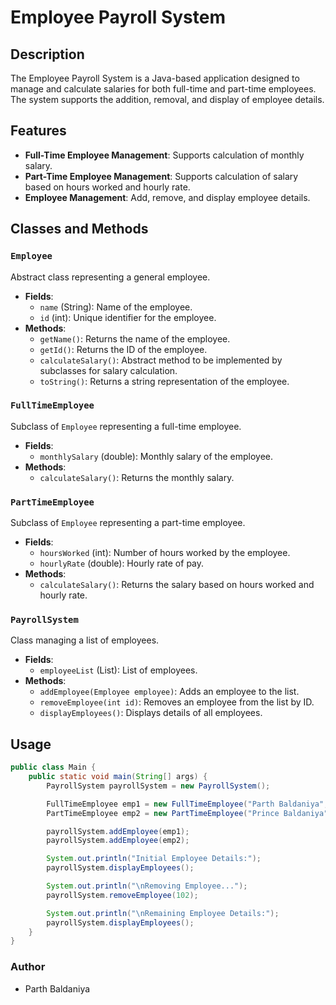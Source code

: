 # Employee Payroll System

## Description
The Employee Payroll System is a Java-based application designed to manage and calculate salaries for both full-time and part-time employees. The system supports the addition, removal, and display of employee details.

## Features
- **Full-Time Employee Management**: Supports calculation of monthly salary.
- **Part-Time Employee Management**: Supports calculation of salary based on hours worked and hourly rate.
- **Employee Management**: Add, remove, and display employee details.

## Classes and Methods
### `Employee`
Abstract class representing a general employee.
- **Fields**:
    - `name` (String): Name of the employee.
    - `id` (int): Unique identifier for the employee.
- **Methods**:
    - `getName()`: Returns the name of the employee.
    - `getId()`: Returns the ID of the employee.
    - `calculateSalary()`: Abstract method to be implemented by subclasses for salary calculation.
    - `toString()`: Returns a string representation of the employee.

### `FullTimeEmployee`
Subclass of `Employee` representing a full-time employee.
- **Fields**:
    - `monthlySalary` (double): Monthly salary of the employee.
- **Methods**:
    - `calculateSalary()`: Returns the monthly salary.

### `PartTimeEmployee`
Subclass of `Employee` representing a part-time employee.
- **Fields**:
    - `hoursWorked` (int): Number of hours worked by the employee.
    - `hourlyRate` (double): Hourly rate of pay.
- **Methods**:
    - `calculateSalary()`: Returns the salary based on hours worked and hourly rate.

### `PayrollSystem`
Class managing a list of employees.
- **Fields**:
    - `employeeList` (List<Employee>): List of employees.
- **Methods**:
    - `addEmployee(Employee employee)`: Adds an employee to the list.
    - `removeEmployee(int id)`: Removes an employee from the list by ID.
    - `displayEmployees()`: Displays details of all employees.

## Usage
```java
public class Main {
    public static void main(String[] args) {
        PayrollSystem payrollSystem = new PayrollSystem();

        FullTimeEmployee emp1 = new FullTimeEmployee("Parth Baldaniya", 101, 50000.0);
        PartTimeEmployee emp2 = new PartTimeEmployee("Prince Baldaniya", 102, 50, 50.0);

        payrollSystem.addEmployee(emp1);
        payrollSystem.addEmployee(emp2);

        System.out.println("Initial Employee Details:");
        payrollSystem.displayEmployees();

        System.out.println("\nRemoving Employee...");
        payrollSystem.removeEmployee(102);

        System.out.println("\nRemaining Employee Details:");
        payrollSystem.displayEmployees();
    }
}
```

### Author
- Parth Baldaniya
